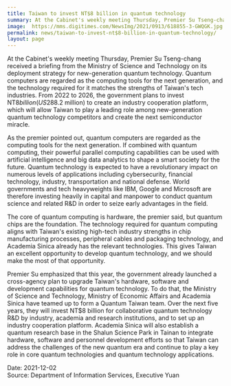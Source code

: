 ```yaml
---
title: Taiwan to invest NT$8 billion in quantum technology
summary: At the Cabinet's weekly meeting Thursday, Premier Su Tseng-chang received a briefing from the Ministry of Science and Technology on its deployment strategy for new-generation quantum technology. 
image:  https://mms.digitimes.com/NewsImg/2021/0913/618855-3-GWQGK.jpg
permalink: news/taiwan-to-invest-nt$8-billion-in-quantum-technology/
layout: page
---
```

At the Cabinet's weekly meeting Thursday, Premier Su Tseng-chang received a briefing from the Ministry of Science and Technology on its deployment strategy for new-generation quantum technology. Quantum computers are regarded as the computing tools for the next generation, and the technology required for it matches the strengths of Taiwan's tech industries. From 2022 to 2026, the government plans to invest NT$8 billion (US$288.2 million) to create an industry cooperation platform, which will allow Taiwan to play a leading role among new-generation quantum technology competitors and create the next semiconductor miracle.

As the premier pointed out, quantum computers are regarded as the computing tools for the next generation. If combined with quantum computing, their powerful parallel computing capabilities can be used with artificial intelligence and big data analytics to shape a smart society for the future. Quantum technology is expected to have a revolutionary impact on numerous levels of applications including cybersecurity, financial technology, industry, transportation and national defense. World governments and tech heavyweights like IBM, Google and Microsoft are therefore investing heavily in capital and manpower to conduct quantum science and related R&D in order to seize early advantages in the field.

The core of quantum computing is hardware, the premier said, but quantum chips are the foundation. The technology required for quantum computing aligns with Taiwan's existing high-tech industry strengths in chip manufacturing processes, peripheral cables and packaging technology, and Academia Sinica already has the relevant technologies. This gives Taiwan an excellent opportunity to develop quantum technology, and we should make the most of that opportunity.

Premier Su emphasized that this year, the government already launched a cross-agency plan to upgrade Taiwan's hardware, software and development capabilities for quantum technology. To do that, the Ministry of Science and Technology, Ministry of Economic Affairs and Academia Sinica have teamed up to form a Quantum Taiwan team. Over the next five years, they will invest NT$8 billion for collaborative quantum technology R&D by industry, academia and research institutions, and to set up an industry cooperation platform. Academia Sinica will also establish a quantum research base in the Shalun Science Park in Tainan to integrate hardware, software and personnel development efforts so that Taiwan can address the challenges of the new quantum era and continue to play a key role in core quantum technologies and quantum technology applications.

Date: 2021-12-02
<br/>
Source: Department of Information Services, Executive Yuan
